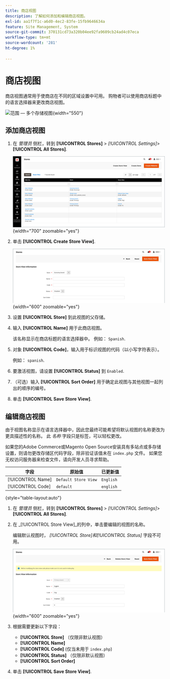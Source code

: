 ```yaml
---
title: 商店视图
description: 了解如何添加和编辑商店视图。
exl-id: aa1f7f1c-a6d0-4ec2-83fe-15fb9646634a
feature: Site Management, System
source-git-commit: 370131cd73a320b04ee92fa9609cb24ad4c07eca
workflow-type: tm+mt
source-wordcount: '281'
ht-degree: 1%

---
```


# 商店视图

商店视图通常用于使商店在不同的区域设置中可用。 购物者可以使用商店标题中的语言选择器来更改商店视图。

![范围 — 多个存储视图](./assets/scope-multiview.svg){width="550"}

## 添加商店视图

1. 在 _管理员_ 侧栏，转到 **[!UICONTROL Stores]** > _[!UICONTROL Settings]_>**[!UICONTROL All Stores]**.

   ![所有商店](./assets/stores-all.png){width="700" zoomable="yes"}

1. 单击 **[!UICONTROL Create Store View]**.

   ![创建商店视图](./assets/create-store-view.png){width="600" zoomable="yes"}

1. 设置 **[!UICONTROL Store]** 到此视图的父存储。

1. 输入 **[!UICONTROL Name]** 用于此商店视图。

   该名称显示在商店标题的语言选择器中。 例如： `Spanish`.

1. 对象 **[!UICONTROL Code]**，输入用于标识视图的代码（以小写字符表示）。

   例如： `spanish`.

1. 要激活视图，请设置 **[!UICONTROL Status]** 到 `Enabled`.

1. （可选）输入 **[!UICONTROL Sort Order]** 用于确定此视图与其他视图一起列出的顺序的编号。

1. 单击 **[!UICONTROL Save Store View]**.

## 编辑商店视图

由于视图名称显示在语言选择器中，因此您最终可能希望将默认视图的名称更改为更具描述性的名称。 此 _名称_ 字段只是标签，可以轻松更改。

如果您的Adobe Commerce或Magento Open Source安装具有多站点或多存储设置，则请勿更改存储区代码字段，除非验证该值未在 `index.php` 文件。 如果您无权访问服务器来检查文件，请向开发人员寻求帮助。

| 字段 | 原始值 | 已更新值 |
| ----- | -------------- | ------------- |
| [!UICONTROL Name] | `Default Store View` | `English` |
| [!UICONTROL Code] | `default` | `english` |

{style="table-layout:auto"}

1. 在 _管理员_ 侧栏，转到 **[!UICONTROL Stores]** >  _[!UICONTROL Settings]_>**[!UICONTROL All Stores]**.

1. 在 _[!UICONTROL Store View]_的列中，单击要编辑的视图的名称。

   编辑默认视图时， _[!UICONTROL Store]_和_[!UICONTROL Status]_ 字段不可用。

   ![存储视图 — 编辑默认视图](./assets/edit-store-view-info.png){width="600" zoomable="yes"}

1. 根据需要更新以下字段：

   - **[!UICONTROL Store]** （仅限非默认视图）
   - **[!UICONTROL Name]**
   - **[!UICONTROL Code]** (仅当未用于 `index.php`)
   - **[!UICONTROL Status]** （仅限非默认视图）
   - **[!UICONTROL Sort Order]**

1. 单击 **[!UICONTROL Save Store View]**.
